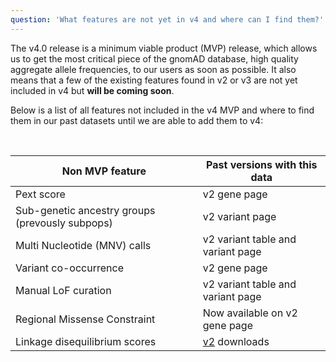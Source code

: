 ```yaml
---
question: 'What features are not yet in v4 and where can I find them?'
---
```


The v4.0 release is a minimum viable product (MVP) release, which allows us to get the most critical piece of the gnomAD database, high quality aggregate allele frequencies, to our users as soon as possible. It also means that a few of the existing features found in v2 or v3 are not yet included in v4 but **will be coming soon**.

Below is a list of all features not included in the v4 MVP and where to find them in our past datasets until we are able to add them to v4:

<br />

| Non MVP feature                                 | Past versions with this data                          |
| ----------------------------------------------- | ----------------------------------------------------- |
| Pext score                                      | v2 gene page                                          |
| Sub-genetic ancestry groups (prevously subpops) | v2 variant page                                       |
| Multi Nucleotide (MNV) calls                    | v2 variant table and variant page                     |
| Variant co-occurrence                           | v2 gene page                                          |
| Manual LoF curation                             | v2 variant table and variant page                     |
| Regional Missense Constraint                    | Now available on v2 gene page                         |
| Linkage disequilibrium scores                   | [v2](/downloads/#v2-linkage-disequilibrium) downloads |
